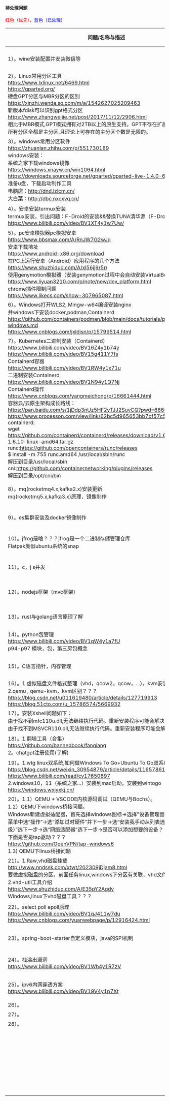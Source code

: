 #### 待处理问题

<font color="red">红色（优先）</font>，<font color="blue">蓝色（已处理）</font> 

|问题/名称与描述      |类型      |状态      |
| ---- | ---- | ---- |
| 1）。wine安装配置并安装微信等 | devOps | <font color="red">处理中</font> |
| 2）。Linux常用分区工具<br/>https://www.lxlinux.net/6469.html<br/>https://gparted.org/<br/>硬盘GPT分区与MBR分区的区别<br/>https://xinzhi.wenda.so.com/m/a/1542627025209463<br/>新版本fdisk可以识别gpt格式分区<br/>https://www.zhangweijie.net/post/2017/11/12/2906.html<br/>相比于MBR模式,GPT模式拥有对2TB以上的原生支持。GPT不存在扩展分区和逻辑分区,所有分区全都是主分区,且理论上可存在的主分区个数是无限的。 | devOps | <font color="blue">已处理</font> |
| 3）。windows常用分区软件<br/>https://zhuanlan.zhihu.com/p/551730189<br/>windows安装：<br/>系统之家下载windows镜像<br/>https://windows.xnayw.cn/win1064.html<br/>https://downloads.sourceforge.net/gparted/gparted-live-1.4.0-6-amd64.iso<br/>准备u盘，下载启动制作工具<br/>电脑店：http://dnd.lzlcm.cn/<br/>大白菜：http://dbc.nxexvq.cn/ | devOps | <font color="blue">已处理</font> |
| 4）。安卓安装termux安装<br/>termux安装，引出问题：F-Droid的安装&&替换TUNA清华源（F-Droid介绍）<br/>https://www.bilibili.com/video/BV1XT4y1w7Uw/ | devOps | 待处理 |
| 5）。pc安卓模拟器pc模拟安卓<br/>https://www.bbsmax.com/A/RnJW7G2wJq<br/>安卓下载地址<br/>https://www.android-x86.org/download<br/>在PC上运行安卓（Android）应用程序的几个方法<br/>https://www.shuzhiduo.com/A/xl56jj9r5r/<br/>使用genymotion模拟器（安装genymotion过程中会自动安装VirtualBox）<br/>https://www.liyuan3210.com/p/note/new/dev_platform.html<br/>chrome插件限制问题<br/>https://www.likecs.com/show-307965087.html | devOps | 待处理 |
| 6）。Windows打开WLS2, Mingw-w64编译安装nginx<br/>并windows下安装docker,podman,Containerd<br/>https://github.com/containers/podman/blob/main/docs/tutorials/podman-for-windows.md<br/>https://www.cnblogs.com/jxldjsn/p/15799514.html | devOps | 待处理 |
| 7）。Kubernetes二进制安装（Containerd）<br/>https://www.bilibili.com/video/BV16Z4y1b74y<br/>https://www.bilibili.com/video/BV15g411Y7fs<br/>Containerd容器<br/>https://www.bilibili.com/video/BV1RW4y1x71u<br/>二进制安装Containerd<br/>https://www.bilibili.com/video/BV1N94y1Q7Nj<br/>Containerd操作<br/>https://www.cnblogs.com/yangmeichong/p/16661444.html<br/>容器云/云原生架构成长路线：<br/>https://pan.baidu.com/s/1jDdp3nUz5HF2yTJJ2SuvCQ?pwd=6666<br/>https://www.processon.com/view/link/62bc5d965653bb7bf57c5ccd#map  <br/>containerd:<br/>wget https://github.com/containerd/containerd/releases/download/v1.6.10/containerd-1.6.10-linux-amd64.tar.gz<br/>runc:https://github.com/opencontainers/runc/releases<br/>$ install -m 755 runc.amd64 /usr/local/sbin/runc<br/>解压到目录/usr/local/sbin<br/>cni:https://github.com/containernetworking/plugins/releases<br/>解压到目录/opt/cni/bin | devOps | 待处理 |
| 8）。mq(rocketmq4.x,kafka2.x)安装更新<br/>mq(rocketmq5.x,kafka3.x)原理，镜像制作 | devOps | 待处理 |
| 9）。es集群安装及docker镜像制作 | devOps | 待处理 |
| 10）。jfrog是啥？？？jfrog是一个二进制存储管理仓库<br/>Flatpak类似ubuntu系统的snap | 工具类 | 待处理 |
| 11）。c，j s并发 | 语言类 | 待处理 |
| 12）。nodejs框架（mvc框架） | 语言类 | 待处理 |
| 13）。rust与golang语言原理了解 | 语言类 | 待处理 |
| 14）。python包管理<br/>https://www.bilibili.com/video/BV1qW4y1a7fU<br/>p94-p97 模块，包，第三房包概念 | 语言类 | 待处理 |
| 15）。C语言指针，内存管理 | 语言类 | 待处理 |
| 16）。1.虚拟磁盘文件格式整理（vhd，qcow2，qcow，...），kvm安装并启动<br/>2.qemu , qemu-kvm，kvm区别？？？<br/>https://blog.csdn.net/u011619480/article/details/127719913<br/>https://blog.51cto.com/u_15786574/5669932 | devOps | 待处理 |
| 17）。安装Xshell问题如下：<br/>由于找不到mfc110u.dll,无法继续执行代码。重新安装程序可能会解决此问题。<br/>由于找不到MSVCR110.dll,无法继续执行代码。重新安装程序可能会解决此问题。 | devOps | 待处理 |
| 18）。1.翻墙工具（合集）<br/>https://github.com/bannedbook/fanqiang<br/>2。chatgpt注册使用(了解) | devOps | <font color="blue">已处理</font> |
| 19）。1.wtg linux双系统,如何做Windows To Go+Ubuntu To Go双系统U盘教程<br/>https://blog.csdn.net/weixin_30954879/article/details/116578616<br/>https://www.bilibili.com/read/cv17650897<br/>2.windows10，11（系统之家...）安装到mac启动，安装到wintogo<br/>https://windows.wxjyxkj.cn/ | devOps | <font color="blue">已处理</font> |
| 20）。1.1）QEMU + VSCODE内核源码调试（QEMU与Bochs）。<br/>1.2）QEMU下windows桥接问题。<br/>Windows新建虚拟适配器，首先选择windows图标->选择"设备管理器"->在设备管理器菜单中选“操作”->选“添加过时硬件”并下一步->选“安装我手动从列表选择的硬件（高级）”选下一步->选“网络适配器”选下一步->是否可以添加想要的设备？？？？<br/>下面是否是tap驱动？？？<br/>https://github.com/OpenVPN/tap-windows6<br/>1.3) QEMU下linux桥接问题 | devOps | 处理中 |
| 21）。1.Raw,vhd磁盘挂载<br/>http://www.nndssk.com/xtwt/202309jDjam8.html<br/>要做虚拟磁盘的分区，前面任务linux,windows下分区有关联，vhd文件快照？？？<br/>2.vhd-util工具介绍<br/>https://www.shuzhiduo.com/A/E35pY2Agdv<br/>Windows,linux下vhd磁盘工具？？？ | devOps | 处理中 |
| 22）。select poll epoll原理<br/>https://www.bilibili.com/video/BV1qJ411w7du<br/>https://www.cnblogs.com/yuanwebpage/p/12916424.html | 内核 | 处理中 |
| 23）。spring-boot-starter自定义模块，java的SPI机制 | java | 待处理 |
| 24）。栈溢出漏洞<br/>https://www.bilibili.com/video/BV1Wh4y1R7zV | 操作系统 | 待处理 |
| 25）。ipv6内网穿透方案<br/>https://www.bilibili.com/video/BV19V4y1p7Xt | 网络 | 待处理 |
| 26）。 |      |      |
| 27）。 |      |      |
| 28）。 |      |      |
|      |      |      |
|      |      |      |
|      |      |      |
|      |      |      |
|      |      |      |
|      |      |      |
|      |      |      |
|      |      |      |
|      |      |      |
|      |      |      |
|      |      |      |
|      |      |      |
|      |      |      |
|      |      |      |
|      |      |      |
|      |      |      |
|      |      |      |
|      |      |      |
|      |      |      |
|      |      |      |
|      |      |      |
|      |      |      |
|      |      |      |
|      |      |      |
|      |      |      |
|      |      |      |
|      |      |      |
|      |      |      |
|      |      |      |
|      |      |      |
|      |      |      |
|      |      |      |
|      |      |      |
|      |      |      |
|      |      |      |

